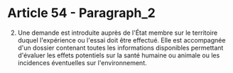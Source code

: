 # Article 54 - Paragraph_2

2. Une demande est introduite auprès de l'État membre sur le territoire duquel l'expérience ou l'essai doit être effectué. Elle est accompagnée d'un dossier contenant toutes les informations disponibles permettant d'évaluer les effets potentiels sur la santé humaine ou animale ou les incidences éventuelles sur l'environnement.